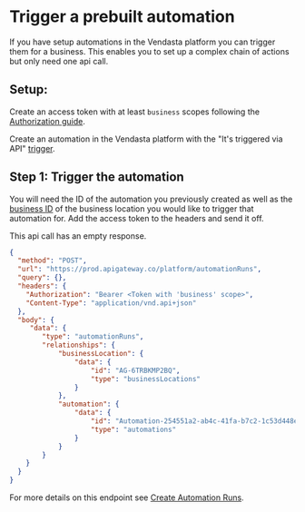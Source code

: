 # Trigger a prebuilt automation

If you have setup automations in the Vendasta platform you can trigger them for a business. This enables you to set up a complex chain of actions but only need one api call. 

## Setup:

Create an access token with at least `business` scopes following the [Authorization guide](../../Authorization/Authorization.md).

Create an automation in the Vendasta platform with the "It's triggered via API" [trigger](https://support.vendasta.com/hc/en-us/articles/4406952880919-Automation-triggers).

## Step 1: Trigger the automation

<!--
type: tab
title: Request
-->

You will need the ID of the automation you previously created as well as the [business ID](../Accounts.md) of the business location you would like to trigger that automation for. Add the access token to the headers and send it off. 

This api call has an empty response.



```json http
{
  "method": "POST",
  "url": "https://prod.apigateway.co/platform/automationRuns",
  "query": {},
  "headers": {
    "Authorization": "Bearer <Token with 'business' scope>",
    "Content-Type": "application/vnd.api+json"
  },
  "body": {
     "data": {
        "type": "automationRuns",
        "relationships": {
            "businessLocation": {
                "data": {
                    "id": "AG-6TRBKMP2BQ",
                    "type": "businessLocations"
                }
            },
            "automation": {
                "data": {
                    "id": "Automation-254551a2-ab4c-41fa-b7c2-1c53d448e258",
                    "type": "automations"
                }
            }
        }
    }
  }
}

```
For more details on this endpoint see [Create Automation Runs](../../../openapi/platform/platform.yaml/paths/~1automationRuns/post).

<!--
type: tab-end
-->
